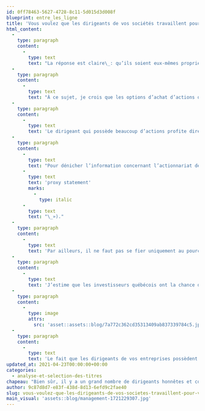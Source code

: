 ```yaml
---
id: 0ff78463-5627-4728-8c11-5d015d3d008f
blueprint: entre_les_ligne
title: 'Vous voulez que les dirigeants de vos sociétés travaillent pour vous?'
html_content:
  -
    type: paragraph
    content:
      -
        type: text
        text: "La réponse est claire\_: qu’ils soient eux-mêmes propriétaires d’un nombre substantiel d’actions de la société. C’est, selon moi, la meilleure manière d’aligner les intérêts des dirigeants de sociétés sur ceux de leurs actionnaires."
  -
    type: paragraph
    content:
      -
        type: text
        text: "À ce sujet, je crois que les options d’achat d’actions que l’on verse couramment aux dirigeants d’entreprises ne répondent pas aux mêmes objectifs que l’achat pur et simple d’actions sur le marché par ces derniers. Si on veut que les intérêts soient parfaitement alignés, il faut que les dirigeants soient en tout temps influencés par les deux forces qui guident les décisions de tout investisseur\_: le potentiel d’appréciation à long terme et le risque de baisse. Les options permettent aux dirigeants de profiter pleinement du potentiel d’appréciation du titre de la société qu’ils dirigent, mais ils n’encourent aucun risque réel – si le cours du titre baisse sous le prix d’exercice de leurs options, ils ne les exerceront tout simplement pas (et s’en feront verser de nouvelles à un prix inférieur)."
  -
    type: paragraph
    content:
      -
        type: text
        text: 'Le dirigeant qui possède beaucoup d’actions profite directement de l’appréciation du titre, mais il souffre tout autant de sa baisse ou de sa sous-performance à long terme.'
  -
    type: paragraph
    content:
      -
        type: text
        text: "Pour dénicher l’information concernant l’actionnariat des dirigeants de vos entreprises, la meilleure source d’information est la circulaire de sollicitation de procurations annuelles déposées par les entreprises canadiennes (aux États-Unis, le document correspondant est le «\_"
      -
        type: text
        text: 'proxy statement'
        marks:
          -
            type: italic
      -
        type: text
        text: "\_»)."
  -
    type: paragraph
    content:
      -
        type: text
        text: 'Par ailleurs, il ne faut pas se fier uniquement au pourcentage des actions d’une entreprise détenues par les dirigeants. L’important n’est pas le pourcentage détenu, mais que les dirigeants aient une somme substantielle et une part importante de leur avoir investie dans l’entreprise qu’ils dirigent.'
  -
    type: paragraph
    content:
      -
        type: text
        text: 'J’estime que les investisseurs québécois ont la chance de pouvoir investir dans de nombreuses sociétés en Bourse dont les dirigeants possèdent beaucoup d’actions. En voici quelques-unes :'
  -
    type: paragraph
    content:
      -
        type: image
        attrs:
          src: 'asset::assets::blog/7a772c362cd35313409ab837339784c5.jpg'
  -
    type: paragraph
    content:
      -
        type: text
        text: 'Le fait que les dirigeants de vos entreprises possèdent beaucoup d’actions n’est pas un gage de succès boursier (tous les titres du tableau ci-haut n’ont pas bien performé en Bourse au cours des dernières années). Je crois toutefois qu’il s’agit du critère qui nous rapproche le plus d’une garantie qu’ils travailleront pour l’ensemble de leurs actionnaires.'
updated_at: 2021-04-23T00:00:00+00:00
categories:
  - analyse-et-selection-des-titres
chapeau: "Bien sûr, il y a un grand nombre de dirigeants honnêtes et compétents qui travailleront sans relâche à l’enrichissement de leurs actionnaires. Mais, soyons franc\_: quelle est, selon vous, la meilleure façon pour un actionnaire de s’assurer que les dirigeants travaillent réellement pour lui?"
author: 9c87d8d7-e83f-438d-8d13-6efd9c2fae40
slug: vous-voulez-que-les-dirigeants-de-vos-societes-travaillent-pour-vous
main_visual: 'assets::blog/management-1721229307.jpg'
---
```

